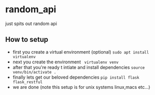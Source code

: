 # random_api
just spits out random api

## How to setup
- first you create a virtual environment (optional)
`sudo apt install virtualenv`
- next you create the environment
` virtualenv venv`
- after that you're ready t intiate and install dependencies
`source venv/bin/activate .`
- finally lets get our beloved dependencies
`pip install flask flask_restful`
- we are done (note this setup is for unix systems linux,macs etc...)
